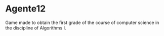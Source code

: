 # Agente12
Game made to obtain the first grade of the course of computer science in the discipline of Algorithms I.
